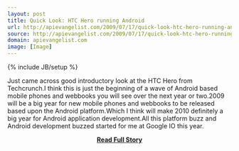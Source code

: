 ```yaml
---
layout: post
title: Quick Look: HTC Hero running Android
url: http://apievangelist.com/2009/07/17/quick-look-htc-hero-running-android/
source: http://apievangelist.com/2009/07/17/quick-look-htc-hero-running-android/
domain: apievangelist.com
image: [Image]
---
```

{% include JB/setup %}<p>Just came across good introductory look at the HTC Hero from Techcrunch.I think this is just the beginning of a wave of Android based mobile phones and webbooks you will see over the next year or two.2009 will be a big year for new mobile phones and webbooks to be released based upon the Android platform.Which I think will make 2010 definitely a big year for Android application development.All this platform buzz and Android development buzzed started for me at Google IO this year.</p>
<center><p><a href="http://apievangelist.com/2009/07/17/quick-look-htc-hero-running-android/" style='padding:25px; font-sze:18px; font-weight: bold;'>Read Full Story</a></p></center>
